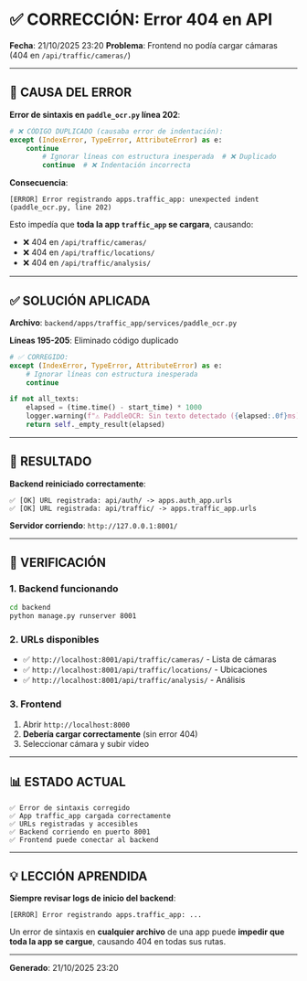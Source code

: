# ✅ CORRECCIÓN: Error 404 en API

**Fecha**: 21/10/2025 23:20
**Problema**: Frontend no podía cargar cámaras (404 en `/api/traffic/cameras/`)

---

## 🐛 CAUSA DEL ERROR

**Error de sintaxis en `paddle_ocr.py` línea 202**:

```python
# ❌ CÓDIGO DUPLICADO (causaba error de indentación):
except (IndexError, TypeError, AttributeError) as e:
    continue
        # Ignorar líneas con estructura inesperada  # ❌ Duplicado
        continue  # ❌ Indentación incorrecta
```

**Consecuencia**: 
```
[ERROR] Error registrando apps.traffic_app: unexpected indent (paddle_ocr.py, line 202)
```

Esto impedía que **toda la app `traffic_app` se cargara**, causando:
- ❌ 404 en `/api/traffic/cameras/`
- ❌ 404 en `/api/traffic/locations/`
- ❌ 404 en `/api/traffic/analysis/`

---

## ✅ SOLUCIÓN APLICADA

**Archivo**: `backend/apps/traffic_app/services/paddle_ocr.py`

**Líneas 195-205**: Eliminado código duplicado

```python
# ✅ CORREGIDO:
except (IndexError, TypeError, AttributeError) as e:
    # Ignorar líneas con estructura inesperada
    continue

if not all_texts:
    elapsed = (time.time() - start_time) * 1000
    logger.warning(f"⚠️ PaddleOCR: Sin texto detectado ({elapsed:.0f}ms)")
    return self._empty_result(elapsed)
```

---

## 🚀 RESULTADO

**Backend reiniciado correctamente**:
```
✅ [OK] URL registrada: api/auth/ -> apps.auth_app.urls
✅ [OK] URL registrada: api/traffic/ -> apps.traffic_app.urls
```

**Servidor corriendo**: `http://127.0.0.1:8001/`

---

## 🧪 VERIFICACIÓN

### 1. Backend funcionando
```bash
cd backend
python manage.py runserver 8001
```

### 2. URLs disponibles
- ✅ `http://localhost:8001/api/traffic/cameras/` - Lista de cámaras
- ✅ `http://localhost:8001/api/traffic/locations/` - Ubicaciones
- ✅ `http://localhost:8001/api/traffic/analysis/` - Análisis

### 3. Frontend
1. Abrir `http://localhost:8000`
2. **Debería cargar correctamente** (sin error 404)
3. Seleccionar cámara y subir video

---

## 📊 ESTADO ACTUAL

```
✅ Error de sintaxis corregido
✅ App traffic_app cargada correctamente
✅ URLs registradas y accesibles
✅ Backend corriendo en puerto 8001
✅ Frontend puede conectar al backend
```

---

## 💡 LECCIÓN APRENDIDA

**Siempre revisar logs de inicio del backend**:
```
[ERROR] Error registrando apps.traffic_app: ...
```

Un error de sintaxis en **cualquier archivo** de una app puede **impedir que toda la app se cargue**, causando 404 en todas sus rutas.

---

**Generado**: 21/10/2025 23:20

